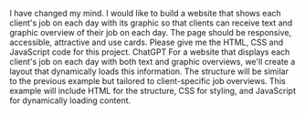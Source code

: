 I have changed my mind. I would like to build a website that shows each client's job on each day with its graphic so that clients can receive text and graphic overview of their job on each day. The page should be responsive, accessible, attractive and use cards. Please give me the HTML, CSS and JavaScript code for this project.
ChatGPT
For a website that displays each client's job on each day with both text and graphic overviews, we'll create a layout that dynamically loads this information. The structure will be similar to the previous example but tailored to client-specific job overviews. This example will include HTML for the structure, CSS for styling, and JavaScript for dynamically loading content.

